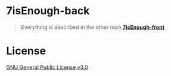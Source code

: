 # 7isEnough-back

> Everything is described in the other repo **[7isEnough-front](https://github.com/Heptabarnak/7IsEnough-front)**

# License

[GNU General Public License v3.0](./LICENSE)
